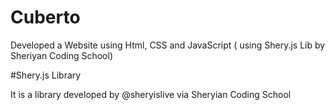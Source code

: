 # Cuberto
Developed a Website using Html, CSS and JavaScript ( using Shery.js Lib by Sheriyan Coding School)

#Shery.js Library

It is a library developed by @sheryislive via Sheryian Coding School 

